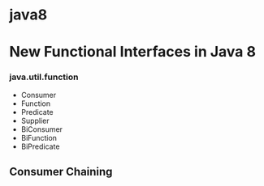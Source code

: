 # java8
<h1>New Functional Interfaces in Java 8</h1> 
<h3>java.util.function</h3>
    <ul>
        <li>Consumer</li>
        <li>Function</li>
        <li>Predicate</li>
        <li>Supplier</li>
        <li>BiConsumer</li>
        <li>BiFunction</li>
        <li>BiPredicate</li>        
    </ul> 
    
<h2>Consumer Chaining</h2>
